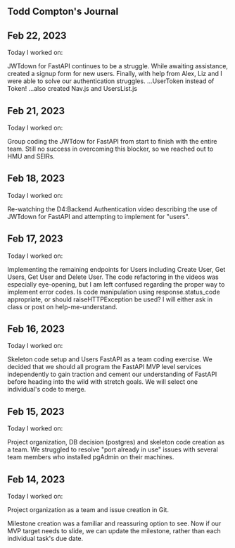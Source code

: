 ## Todd Compton's Journal

## Feb 22, 2023
Today I worked on:

JWTdown for FastAPI continues to be a struggle.  While awaiting assistance, created a signup form for new users.  Finally, with help from Alex, Liz and I were able to solve our authentication struggles.  ...UserToken instead of Token!  ...also created Nav.js and UsersList.js 

## Feb 21, 2023
Today I worked on:

Group coding the JWTdow for FastAPI from start to finish with the entire team.  Still no success in overcoming this blocker, so we reached out to HMU and SEIRs.

## Feb 18, 2023
Today I worked on:

Re-watching the D4:Backend Authentication video describing the use of JWTdown for FastAPI and attempting to implement for "users".

## Feb 17, 2023
Today I worked on:

Implementing the remaining endpoints for Users including Create User, Get Users, Get User and Delete User.  The code refactoring in the videos was especially eye-opening, but I am left confused regarding the proper way to implement error codes.  Is code manipulation using response.status_code appropriate, or should raiseHTTPException be used?  I will either ask in class or post on help-me-understand.
## Feb 16, 2023
Today I worked on:

Skeleton code setup and Users FastAPI as a team coding exercise.  We decided that we should all program the FastAPI MVP level services independently to gain traction and cement our understanding of FastAPI before heading into the wild with stretch goals.  We will select one individual's code to merge.

## Feb 15, 2023
Today I worked on:

Project organization, DB decision (postgres) and skeleton code creation as a team.  We struggled to resolve "port already in use" issues with several team members who installed pgAdmin on their machines.

## Feb 14, 2023
Today I worked on:

Project organization as a team and issue creation in Git.

Milestone creation was a familiar and reassuring option to see.  Now if our MVP target needs to slide, we can update the milestone, rather than each individual task's due date.


